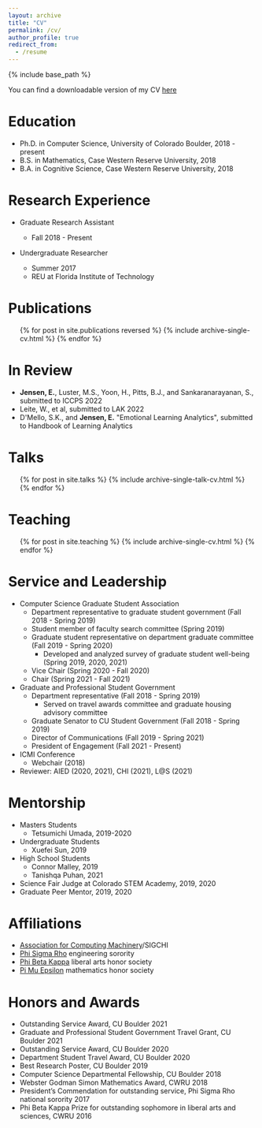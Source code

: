 ```yaml
---
layout: archive
title: "CV"
permalink: /cv/
author_profile: true
redirect_from:
  - /resume
---
```


{% include base_path %}

You can find a downloadable version of my CV [here](https://github.com/emilykjensen/emilykjensen.github.io/blob/master/files/Emily%20Jensen%20CV%2014Mar2021.pdf)

Education
======
* Ph.D. in Computer Science, University of Colorado Boulder, 2018 - present
* B.S. in Mathematics, Case Western Reserve University, 2018
* B.A. in Cognitive Science, Case Western Reserve University, 2018

Research Experience
======
* Graduate Research Assistant
  * Fall 2018 - Present
  
* Undergraduate Researcher
  * Summer 2017
  * REU at Florida Institute of Technology

Publications
======
  <ul>{% for post in site.publications reversed %}
    {% include archive-single-cv.html %}
  {% endfor %}</ul>
  
In Review
======
* <b>Jensen, E.</b>, Luster, M.S., Yoon, H., Pitts, B.J., and Sankaranarayanan, S., submitted to ICCPS 2022
* Leite, W., et al, submitted to LAK 2022
* D'Mello, S.K., and <b>Jensen, E.</b> "Emotional Learning Analytics", submitted to Handbook of Learning Analytics
  
Talks
======
  <ul>{% for post in site.talks %}
    {% include archive-single-talk-cv.html %}
  {% endfor %}</ul>
  
Teaching
======
  <ul>{% for post in site.teaching %}
    {% include archive-single-cv.html %}
  {% endfor %}</ul>
  
Service and Leadership
======
* Computer Science Graduate Student Association
  * Department representative to graduate student government (Fall 2018 - Spring 2019)
  * Student member of faculty search committee (Spring 2019)
  * Graduate student representative on department graduate committee (Fall 2019 - Spring 2020)
    * Developed and analyzed survey of graduate student well-being (Spring 2019, 2020, 2021)
  * Vice Chair (Spring 2020 - Fall 2020)
  * Chair (Spring 2021 - Fall 2021)
* Graduate and Professional Student Government
  * Department representative (Fall 2018 - Spring 2019)
    * Served on travel awards committee and graduate housing advisory committee
  * Graduate Senator to CU Student Government (Fall 2018 - Spring 2019)
  * Director of Communications (Fall 2019 - Spring 2021)
  * President of Engagement (Fall 2021 - Present)
* ICMI Conference
  * Webchair (2018)
* Reviewer: AIED (2020, 2021), CHI (2021), L@S (2021)

Mentorship
======
* Masters Students
  * Tetsumichi Umada, 2019-2020
* Undergraduate Students
  * Xuefei Sun, 2019
* High School Students
  * Connor Malley, 2019
  * Tanishqa Puhan, 2021
* Science Fair Judge at Colorado STEM Academy, 2019, 2020
* Graduate Peer Mentor, 2019, 2020
  
Affiliations
======
* [Association for Computing Machinery](https://www.acm.org/)/SIGCHI
* [Phi Sigma Rho](https://www.phisigmarho.org/) engineering sorority
* [Phi Beta Kappa](https://www.pbk.org/) liberal arts honor society
* [Pi Mu Epsilon](https://pme-math.org/) mathematics honor society

Honors and Awards
======
* Outstanding Service Award, CU Boulder 2021
* Graduate and Professional Student Government Travel Grant, CU Boulder 2021
* Outstanding Service Award, CU Boulder 2020
* Department Student Travel Award, CU Boulder 2020
* Best Research Poster, CU Boulder 2019
* Computer Science Departmental Fellowship, CU Boulder 2018
* Webster Godman Simon Mathematics Award, CWRU 2018
* President’s Commendation for outstanding service, Phi Sigma Rho national sorority 2017
* Phi Beta Kappa Prize for outstanding sophomore in liberal arts and sciences, CWRU 2016
